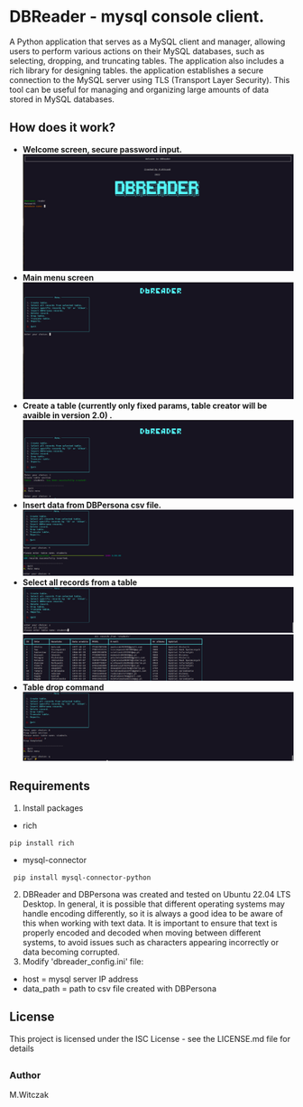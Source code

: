 # DBReader - mysql console client.
A Python application that serves as a MySQL client and manager, allowing users to perform various actions on their MySQL databases, such as selecting, dropping, and truncating tables. The application also includes a rich library for designing tables. the application establishes a secure connection to the MySQL server using TLS (Transport Layer Security). This tool can be useful for managing and organizing large amounts of data stored in MySQL databases.
## How does it work?
* <b>Welcome screen, secure password input. </b>
![Welcome screen](/Demo_images/dbreader_welcome.png)
* <b>Main menu screen</b>
![Main menu](/Demo_images/dbreader_menu.png)
* <b>Create a table (currently only fixed params, table creator will be avaible in version 2.0) .</b>
![Create a table](/Demo_images/dbreader_table.png)
* <b>Insert data from DBPersona csv file.</b>
![DBPersona data insert](/Demo_images/dbreader_insert.png)
* <b>Select all records from a table</b>
![Select all records command](/Demo_images/dbreader_select.png)
![Select all records output](/Demo_images/dbreader_select_all.png)
* <b>Table drop command</b>
![Table drop command](/Demo_images/dbreader_drop.png)


## Requirements
1. Install packages
 - rich
```
pip install rich

```
 - mysql-connector
```
 pip install mysql-connector-python

```
 
2. DBReader and DBPersona was created and tested on Ubuntu 22.04 LTS Desktop. 
In general, it is possible that different operating systems may handle encoding differently, so it is always a good idea to be aware of this when working with text data. It is important to ensure that text is properly encoded and decoded when moving between different systems, to avoid issues such as characters appearing incorrectly or data becoming corrupted.
3. Modify 'dbreader_config.ini' file:
 - host = mysql server IP address
 - data_path = path to csv file created with DBPersona


## License
This project is licensed under the ISC License - see the LICENSE.md file for details

## 

### Author
M.Witczak



